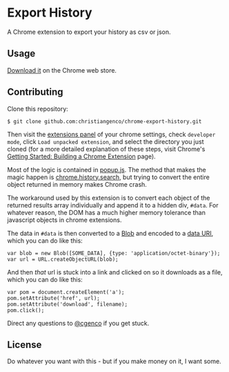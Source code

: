 # Export History

A Chrome extension to export your history as csv or json.

## Usage

[Download it](https://chrome.google.com/webstore/detail/export-history/hcohnnbbiggngobheobhdipbgmcbelhh) on the Chrome web store.

## Contributing

Clone this repository:

    $ git clone github.com:christiangenco/chrome-export-history.git

Then visit the [extensions panel](chrome://extensions/) of your chrome settings, check `developer mode`, click `Load unpacked extension`, and select the directory you just cloned (for a more detailed explanation of these steps, visit Chrome's [Getting Started: Building a Chrome Extension](http://developer.chrome.com/extensions/getstarted) page).

Most of the logic is contained in [popup.js](popup.js). The method that makes the magic happen is [chrome.history.search](https://developer.chrome.com/extensions/history#method-search), but trying to convert the entire object returned in memory makes Chrome crash.

The workaround used by this extension is to convert each object of the returned results array individually and append it to a hidden div, `#data`. For whatever reason, the DOM has a much higher memory tolerance than javascript objects in chrome extensions.

The data in `#data` is then converted to a [Blob](https://developer.mozilla.org/en-US/docs/Web/API/Blob) and encoded to a [data URI](http://en.wikipedia.org/wiki/Data_URI_scheme), which you can do like this:

    var blob = new Blob([SOME_DATA], {type: 'application/octet-binary'});
    var url = URL.createObjectURL(blob);

And then *that* url is stuck into a link and clicked on so it downloads as a file, which you can do like this:

    var pom = document.createElement('a');
    pom.setAttribute('href', url);
    pom.setAttribute('download', filename);
    pom.click();

Direct any questions to [@cgenco](https://twitter.com/cgenco) if you get stuck.

## License

Do whatever you want with this - but if you make money on it, I want some.